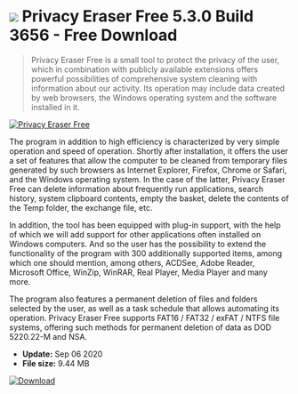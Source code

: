 # ![](https://cdn.softexe.net/static/icon/b/privacy-eraser-free-8490.png) Privacy Eraser Free 5.3.0 Build 3656 - Free Download

> Privacy Eraser Free is a small tool to protect the privacy of the user, which in combination with publicly available extensions offers powerful possibilities of comprehensive system cleaning with information about our activity. Its operation may include data created by web browsers, the Windows operating system and the software installed in it.

[![Privacy Eraser Free](https://gallery.dpcdn.pl/imgc/Tools/20603/g_-_420x350_1.5_-_x20140122021240_0.png)](https://softexe.net/win/security-privacy/data-protection/privacy-eraser-free:hdaR.html)

The program in addition to high efficiency is characterized by very simple operation and speed of operation. Shortly after installation, it offers the user a set of features that allow the computer to be cleaned from temporary files generated by such browsers as Internet Explorer, Firefox, Chrome or Safari, and the Windows operating system. In the case of the latter, Privacy Eraser Free can delete information about frequently run applications, search history, system clipboard contents, empty the basket, delete the contents of the Temp folder, the exchange file, etc.
 
 In addition, the tool has been equipped with plug-in support, with the help of which we will add support for other applications often installed on Windows computers. And so the user has the possibility to extend the functionality of the program with 300 additionally supported items, among which one should mention, among others, ACDSee, Adobe Reader, Microsoft Office, WinZip, WinRAR, Real Player, Media Player and many more.
 
 The program also features a permanent deletion of files and folders selected by the user, as well as a task schedule that allows automating its operation. Privacy Eraser Free supports FAT16 / FAT32 / exFAT / NTFS file systems, offering such methods for permanent deletion of data as DOD 5220.22-M and NSA.


- **Update:** Sep 06 2020
- **File size:** 9.44 MB

[![Download](https://cdn.softexe.net/static/img/download.png)](https://softexe.net/win/security-privacy/data-protection/privacy-eraser-free:hdaR.html)

